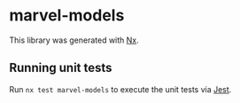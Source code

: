 # marvel-models

This library was generated with [Nx](https://nx.dev).

## Running unit tests

Run `nx test marvel-models` to execute the unit tests via [Jest](https://jestjs.io).
